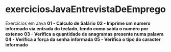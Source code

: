 # exerciciosJavaEntrevistaDeEmprego
Exercícios em Java
<b>01 - Calculo de Salário</b>
<b>02 - Imprime um numero informado via entrada do teclado, tendo como saida o numero por extenso</b>
<b>03 - Verifica a quantidade de anagramas presente numa palavra</b>
<b>04 - Verifica a força da senha informada</b>
<b>05 - Verifica o tipo do caracter informado</b>
